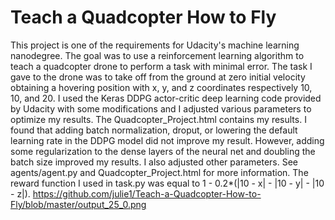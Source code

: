 # Teach a Quadcopter How to Fly

This project is one of the requirements for Udacity's machine learning nanodegree.
The goal was to use a reinforcement learning algorithm to teach a quadcopter drone
to perform a task with minimal error.  The task I gave to the drone was to take off
from the ground at zero initial velocity obtaining a hovering position with x, y, and
z coordinates respectively 10, 10, and 20.  I used the Keras DDPG actor-critic deep learning
code provided by Udacity with some modifications and I adjusted various parameters to optimize
my results.  The Quadcopter_Project.html contains my results.  I found that adding batch normalization,
droput, or lowering the default learning rate in the DDPG model did not improve my result.  However,
adding some regularization to the dense layers of the neural net and doubling the batch size improved
my results.  I also adjusted other parameters.  See agents/agent.py and Quadcopter_Project.html
for more information. The reward function I used in task.py was equal to 1 - 0.2*(|10 - x| - |10 - y| - |10 - z|).
https://github.com/julie1/Teach-a-Quadcopter-How-to-Fly/blob/master/output_25_0.png
